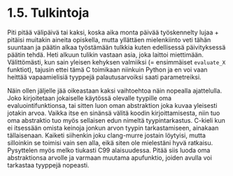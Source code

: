 # 1.5. Tulkintoja

Piti pitää välipäivä tai kaksi, koska aika monta päivää työskennelty lujaa + pitäisi
muitakin aineita opiskella, mutta yllättäen mielenkiinto veti tähän suuntaan ja 
päätin alkaa työstämään tulkkia kuten edellisessä päivityksessä päätin tehdä. Heti
alkuun tulikin vastaan asia, joka laittoi miettimään. Välittömästi, kun sain yleisen
kehyksen valmiiksi (= ensimmäiset `evaluate_X` funktiot), tajusin ettei tämä C
toimikaan niinkuin Python ja en voi vaan heittää vapaamielisiä tyyppejä palautusarvoiksi
saati parametreiksi.

Näin ollen jäljelle jää oikeastaan kaksi vaihtoehtoa näin nopealla ajattelulla. Joko
kirjoitetaan jokaiselle käytössä olevalle tyypille oma evaluointifunktionsa, tai sitten
luon oman abstraktion joka kuvaa yleisesti jotakin arvoa. Vaikka itse en sinänsä välitä
koodin kirjoittamisesta, niin tuo oma abstraktio tuo myös sellaisen edun nimeltä 
tyypintarkastus. C-kieli kun ei itsessään omista keinoja jonkun arvon tyypin tarkastamiseen,
ainakaan tällaisenaan. Kaiketi siihenkin joku clang-murre jostain löytyisi, mutta silloinkin
se toimisi vain sen alla, eikä siten ole mielestäni hyvä ratkaisu. Pysyttelen myös melko
tiukasti C99 alaisuudessa. Pitää siis luoda oma abstraktionsa arvolle ja varmaan muutama
apufunktio, joiden avulla voi tarkastaa tyyppejä nopeasti.
